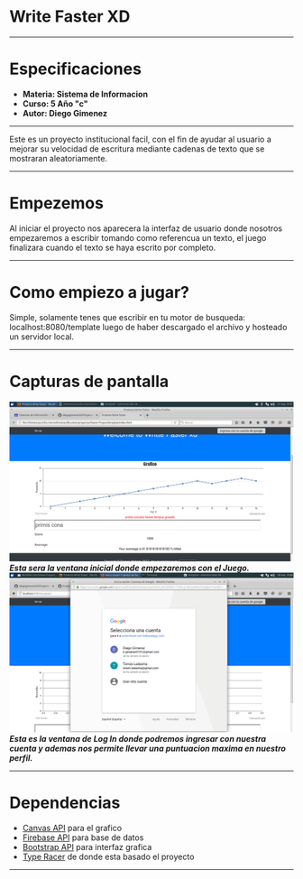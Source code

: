 # Write Faster XD
***
# Especificaciones
* **Materia: Sistema de Informacion**
* **Curso: 5 Año "c"**
* **Autor: Diego Gimenez**
***
Este es un proyecto institucional facil, con el fin de ayudar al usuario a mejorar su velocidad de escritura mediante cadenas de texto que se mostraran aleatoriamente.
***
# Empezemos
Al iniciar el proyecto nos aparecera la interfaz de usuario donde nosotros empezaremos a escribir tomando como referencua un texto, el juego finalizara cuando el texto se haya escrito por completo.
***
# Como empiezo a jugar?
Simple, solamente tenes que escribir en tu motor de busqueda: localhost:8080/template luego de haber descargado el archivo y hosteado un servidor local.
***
# Capturas de pantalla
![Ventana Principal](https://github.com/diegogimenez04/Proyecto-Write-Faster-xd/blob/master/static/AMedioHacer.png)
***Esta sera la ventana inicial donde empezaremos con el Juego.***
![PopUp](https://github.com/diegogimenez04/Proyecto-Write-Faster-xd/blob/master/static/popup.png)
***Esta es la ventana de Log In donde podremos ingresar con nuestra cuenta y ademas nos permite llevar una puntuacion maxima en nuestro perfil.***
***
# Dependencias
* [Canvas API](https://canvasjs.com/html5-javascript-dynamic-chart/) para el grafico
* [Firebase API](http://firebase.com/) para base de datos
* [Bootstrap API](https://getbootstrap.com/) para interfaz grafica
* [Type Racer](http://play.typeracer.com/) de donde esta basado el proyecto
***
